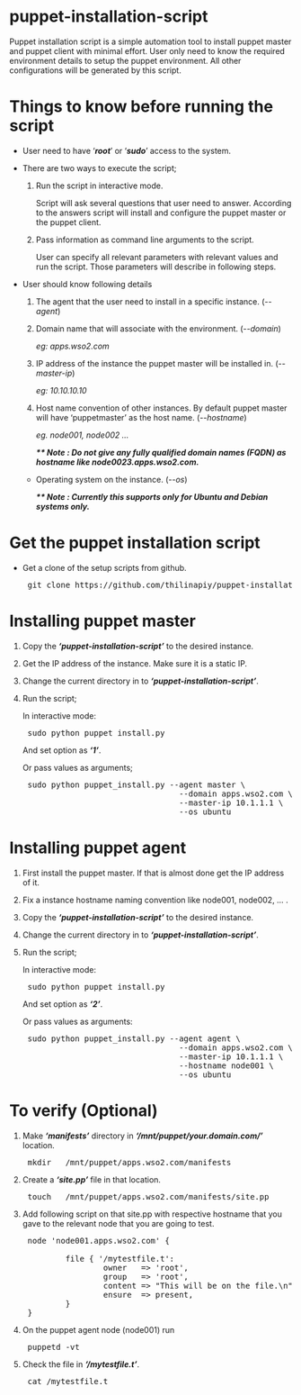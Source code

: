 puppet-installation-script
==========================

Puppet installation script is a simple automation tool to install puppet master and puppet client with minimal effort. User only need to know the required environment details to setup the puppet environment. All other configurations will be generated by this script.

# Things to know before running the script 

* User need to have ‘___root___’ or ‘___sudo___’ access to the system.

* There are two ways to execute the script;  
    1. Run the script in interactive mode.  

        Script will ask several questions that user need to answer. According to the answers script will install and configure the puppet master or the puppet client.  
    1. Pass information as command line arguments to the script.  

        User can specify all relevant parameters with relevant values and run the script. Those parameters will describe in following steps.  

* User should know following details  
    1. The agent that the user need to install in a specific instance. (*--agent*)  
    1. Domain name that will associate with the environment. (*--domain*)  

        _eg: apps.wso2.com_  
    1. IP address of the instance the puppet master will be installed in. (*--master-ip*)  

        _eg: 10.10.10.10_  
    1. Host name convention of other instances. By default puppet master will have ‘puppetmaster’ as the host name. (*--hostname*)  

        _eg. node001, node002 …_ 

        ___** Note : Do not give any fully qualified domain names (FQDN) as hostname like node0023.apps.wso2.com.___  
    + Operating system on the instance. (*--os*)  

        ___** Note : Currently this supports only for Ubuntu and Debian systems only.___  

# Get the puppet installation script

* Get a clone of the setup scripts from github.

    <pre> git clone https://github.com/thilinapiy/puppet-installation-script </pre>

# Installing puppet master

1. Copy the ___‘puppet-installation-script’___ to the desired instance.

1. Get the IP address of the instance. Make sure it is a static IP.

1. Change the current directory in to ___‘puppet-installation-script’___.

1. Run the script;

    In interactive mode:

    <pre> sudo python puppet_install.py  </pre>

    And set option as ***‘1’***.
        
    Or pass values as arguments;

    <pre> sudo python puppet_install.py --agent master \
                                    --domain apps.wso2.com \  
                                    --master-ip 10.1.1.1 \  
                                    --os ubuntu </pre>

# Installing puppet agent

1. First install the puppet master. If that is almost done get the IP address of it.

2. Fix a instance hostname naming convention like node001, node002, … .

3. Copy the ___‘puppet-installation-script’___ to the desired instance.

4. Change the current directory in to ___‘puppet-installation-script’___.

5. Run the script;

    In interactive mode:

    <pre> sudo python puppet_install.py  </pre>

    And set option as ***‘2’***.

    Or pass values as arguments:
    <pre> sudo python puppet_install.py --agent agent \
                                    --domain apps.wso2.com \
                                    --master-ip 10.1.1.1 \
                                    --hostname node001 \
                                    --os ubuntu  </pre>

# To verify (Optional)

1. Make ___‘manifests’___ directory in ___‘/mnt/puppet/your.domain.com/’___ location.
    <pre> mkdir   /mnt/puppet/apps.wso2.com/manifests </pre>

2. Create a ___‘site.pp’___ file in that location.
    <pre> touch   /mnt/puppet/apps.wso2.com/manifests/site.pp  </pre>

3. Add following script on that site.pp with respective hostname that you gave to the relevant node that you are going to test.
    <pre> node 'node001.apps.wso2.com' {

            file { '/mytestfile.t':
                    owner   => 'root',
                    group   => 'root',
                    content => "This will be on the file.\n",
                    ensure  => present,
            }
    } </pre>

4. On the puppet agent node (node001) run
    <pre> puppetd -vt  </pre>

5. Check the file in ___‘/mytestfile.t’___.
    <pre> cat /mytestfile.t  </pre>


